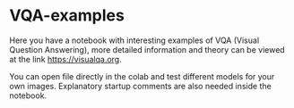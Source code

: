 # VQA-examples

Here you have a notebook with interesting examples of VQA (Visual Question Answering), more detailed information and theory can be viewed at the link https://visualqa.org.

You can open file directly in the colab and test different models for your own images. Explanatory startup comments are also needed inside the notebook.
